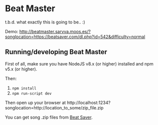 # Beat Master

t.b.d. what exactly this is going to be.. :)

Demo: http://beatmaster.sarvva.moos.es/?songlocation=https://beatsaver.com/dl.php?id=542&difficulty=normal

## Running/developing Beat Master

First of all, make sure you have NodeJS v8.x (or higher) installed and npm v5.x (or higher).

Then:

1. `npm install`
2. `npm run-script dev`

Then open up your browser at http://localhost:1234?songlocation=http://location_to_some/zip_file.zip

You can get song .zip files from [Beat Saver](https://beatsaver.com/).